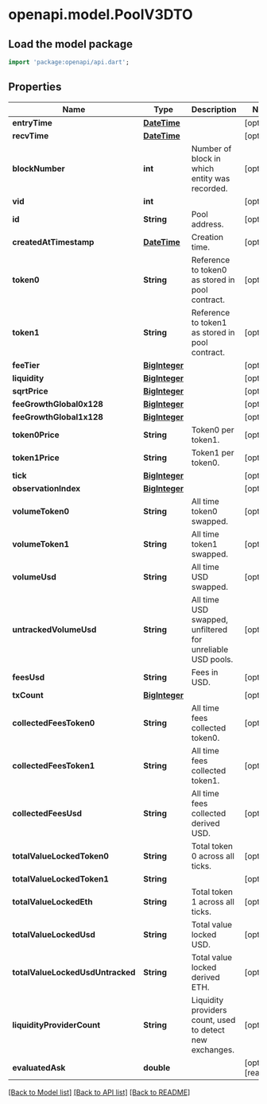 # openapi.model.PoolV3DTO

## Load the model package
```dart
import 'package:openapi/api.dart';
```

## Properties
Name | Type | Description | Notes
------------ | ------------- | ------------- | -------------
**entryTime** | [**DateTime**](DateTime.md) |  | [optional] 
**recvTime** | [**DateTime**](DateTime.md) |  | [optional] 
**blockNumber** | **int** | Number of block in which entity was recorded. | [optional] 
**vid** | **int** |  | [optional] 
**id** | **String** | Pool address. | [optional] 
**createdAtTimestamp** | [**DateTime**](DateTime.md) | Creation time. | [optional] 
**token0** | **String** | Reference to token0 as stored in pool contract. | [optional] 
**token1** | **String** | Reference to token1 as stored in pool contract. | [optional] 
**feeTier** | [**BigInteger**](BigInteger.md) |  | [optional] 
**liquidity** | [**BigInteger**](BigInteger.md) |  | [optional] 
**sqrtPrice** | [**BigInteger**](BigInteger.md) |  | [optional] 
**feeGrowthGlobal0x128** | [**BigInteger**](BigInteger.md) |  | [optional] 
**feeGrowthGlobal1x128** | [**BigInteger**](BigInteger.md) |  | [optional] 
**token0Price** | **String** | Token0 per token1. | [optional] 
**token1Price** | **String** | Token1 per token0. | [optional] 
**tick** | [**BigInteger**](BigInteger.md) |  | [optional] 
**observationIndex** | [**BigInteger**](BigInteger.md) |  | [optional] 
**volumeToken0** | **String** | All time token0 swapped. | [optional] 
**volumeToken1** | **String** | All time token1 swapped. | [optional] 
**volumeUsd** | **String** | All time USD swapped. | [optional] 
**untrackedVolumeUsd** | **String** | All time USD swapped, unfiltered for unreliable USD pools. | [optional] 
**feesUsd** | **String** | Fees in USD. | [optional] 
**txCount** | [**BigInteger**](BigInteger.md) |  | [optional] 
**collectedFeesToken0** | **String** | All time fees collected token0. | [optional] 
**collectedFeesToken1** | **String** | All time fees collected token1. | [optional] 
**collectedFeesUsd** | **String** | All time fees collected derived USD. | [optional] 
**totalValueLockedToken0** | **String** | Total token 0 across all ticks. | [optional] 
**totalValueLockedToken1** | **String** |  | [optional] 
**totalValueLockedEth** | **String** | Total token 1 across all ticks. | [optional] 
**totalValueLockedUsd** | **String** | Total value locked USD. | [optional] 
**totalValueLockedUsdUntracked** | **String** | Total value locked derived ETH. | [optional] 
**liquidityProviderCount** | **String** | Liquidity providers count, used to detect new exchanges. | [optional] 
**evaluatedAsk** | **double** |  | [optional] [readonly] 

[[Back to Model list]](../README.md#documentation-for-models) [[Back to API list]](../README.md#documentation-for-api-endpoints) [[Back to README]](../README.md)


